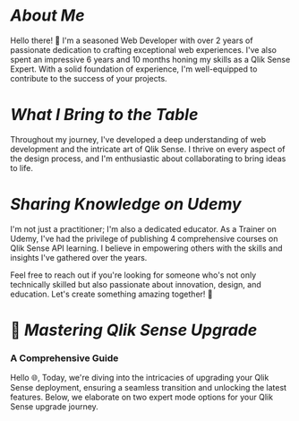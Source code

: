 # _About Me_
Hello there! 👋 I'm a seasoned Web Developer with over 2 years of passionate dedication to crafting exceptional web experiences. I've also spent an impressive 6 years and 10 months honing my skills as a Qlik Sense Expert. With a solid foundation of experience, I'm well-equipped to contribute to the success of your projects.

# _What I Bring to the Table_
Throughout my journey, I've developed a deep understanding of web development and the intricate art of Qlik Sense. I thrive on every aspect of the design process, and I'm enthusiastic about collaborating to bring ideas to life.

# _Sharing Knowledge on Udemy_
I'm not just a practitioner; I'm also a dedicated educator. As a Trainer on Udemy, I've had the privilege of publishing 4 comprehensive courses on Qlik Sense API learning. I believe in empowering others with the skills and insights I've gathered over the years.

Feel free to reach out if you're looking for someone who's not only technically skilled but also passionate about innovation, design, and education.
Let's create something amazing together! 🚀


					
# 🚀 _Mastering Qlik Sense Upgrade_
### A Comprehensive Guide

Hello 🌐, Today, we're diving into the intricacies of upgrading your Qlik Sense deployment, ensuring a seamless transition and unlocking the latest features.
Below, we elaborate on two expert mode options for your Qlik Sense upgrade journey.

